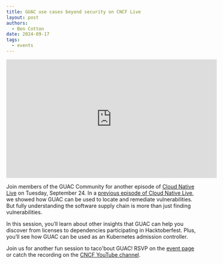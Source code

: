 ```yaml
---
title: GUAC use cases beyond security on CNCF Live
layout: post
authors: 
  - Ben Cotton
date: 2024-09-17
tags:
  - events
---
```


<iframe width="560" height="315" src="https://www.youtube.com/embed/yi5jPnyF9gc?si=Uo9yQittOQgUBGyw" title="YouTube video player" frameborder="0" allow="accelerometer; autoplay; clipboard-write; encrypted-media; gyroscope; picture-in-picture; web-share" referrerpolicy="strict-origin-when-cross-origin" allowfullscreen></iframe>

Join members of the GUAC Community for another episode of [Cloud Native Live](https://community.cncf.io/events/details/cncf-cncf-online-programs-presents-cloud-native-live-guac-use-cases-beyond-security/) on Tuesday, September 24.
In a [previous episode of Cloud Native Live](), we showed how GUAC can be used to locate and remediate vulnerabilities.
But fully understanding the software supply chain is more than just finding vulnerabilities.

In this session, you’ll learn about other insights that GUAC can help you discover from licenses to dependencies participating in Hacktoberfest.
Plus, you’ll see how GUAC can be used as an Kubernetes admission controller.

Join us for another fun session to taco'bout GUAC!
RSVP on the [event page](https://community.cncf.io/events/details/cncf-cncf-online-programs-presents-cloud-native-live-guac-use-cases-beyond-security/) or catch the recording on the [CNCF YouTube channel](https://www.youtube.com/@cncf).